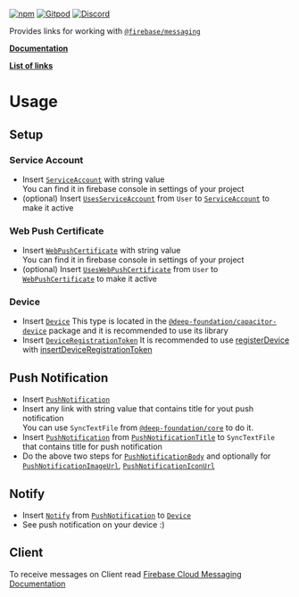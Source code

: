 [![npm](https://img.shields.io/npm/v/@deep-foundation/firebase-push-notification.svg)](https://www.npmjs.com/package/@deep-foundation/firebase-push-notification) 
[![Gitpod](https://img.shields.io/badge/Gitpod-ready--to--code-blue?logo=gitpod)](https://gitpod.io/#https://github.com/deep-foundation/firebase-push-notification) 
[![Discord](https://badgen.net/badge/icon/discord?icon=discord&label&color=purple)](https://discord.gg/deep-foundation)

Provides links for working with [`@firebase/messaging`](https://www.npmjs.com/package/@firebase/messaging)

[**Documentation**](https://deep-foundation.github.io/firebase-push-notification/)

[**List of links**](https://deep-foundation.github.io/firebase-push-notification/enums/LinkName.html)

<!-- # Overview
- PushNotification
- PushNotificationTitle
- PushNotificationBody
- PushNotificationImageUrl
- PushNotificationIconUrl
- Notify
- NotifyInsertHandler -->

# Usage
## Setup
### Service Account

- Insert [`ServiceAccount`] with string value  
You can find it in firebase console in settings of your project
- (optional) Insert [`UsesServiceAccount`] from `User` to [`ServiceAccount`] to make it active 
### Web Push Certificate

- Insert [`WebPushCertificate`] with string value  
You can find it in firebase console in settings of your project
- (optional) Insert [`UsesWebPushCertificate`] from `User` to [`WebPushCertificate`] to make it active 
### Device
- Insert [`Device`] 
This type is located in the [`@deep-foundation/capacitor-device`](https://www.npmjs.com/package/@deep-foundation/capacitor-device) package and it is recommended to use its library
- Insert [`DeviceRegistrationToken`]
It is recommended to use [registerDevice](https://deep-foundation.github.io/firebase-push-notification/functions/registerDevice.html) with [insertDeviceRegistrationToken](https://deep-foundation.github.io/firebase-push-notification/functions/insertDeviceRegistrationToken.html)
## Push Notification
- Insert [`PushNotification`]
- Insert any link with string value that contains title for yout push notification  
You can use `SyncTextFile` from [`@deep-foundation/core`](https://www.npmjs.com/package/@deep-foundation/core) to do it.
- Insert [`PushNotification`] from [`PushNotificationTitle`] to `SyncTextFile` that contains title for push notification  
- Do the above two steps for [`PushNotificationBody`] and optionally for [`PushNotificationImageUrl`], [`PushNotificationIconUrl`]  
## Notify
- Insert [`Notify`] from [`PushNotification`] to [`Device`]  
- See push notification on your device :)

## Client
To receive messages on Client read [Firebase Cloud Messaging Documentation](https://firebase.google.com/docs/cloud-messaging)


[`ServiceAccount`]: https://deep-foundation.github.io/firebase-push-notification/enums/LinkName.html#ServiceAccount
[`UsesServiceAccount`]: https://deep-foundation.github.io/firebase-push-notification/enums/LinkName.html#UsesServiceAccount
[`WebPushCertificate`]: https://deep-foundation.github.io/firebase-push-notification/enums/LinkName.html#WebPushCertificate
[`UsesWebPushCertificate`]: https://deep-foundation.github.io/firebase-push-notification/enums/LinkName.html#UsesWebPushCertificate
[`Device`]: https://deep-foundation.github.io/capacitor-device/enums/CapacitorDeviceContains.html#Device
[`DeviceRegistrationToken`]: https://deep-foundation.github.io/firebase-push-notification/enums/LinkName.html#DeviceRegistrationToken
[`PushNotification`]: https://deep-foundation.github.io/firebase-push-notification/enums/LinkName.html#PushNotification
[`PushNotificationTitle`]: https://deep-foundation.github.io/firebase-push-notification/enums/LinkName.html#PushNotificationTitle
[`PushNotificationBody`]: https://deep-foundation.github.io/firebase-push-notification/enums/LinkName.html#PushNotificationBody
[`PushNotificationImageUrl`]: https://deep-foundation.github.io/firebase-push-notification/enums/LinkName.html#PushNotificationImageUrl
[`PushNotificationIconUrl`]: https://deep-foundation.github.io/firebase-push-notification/enums/LinkName.html#PushNotificationIconUrl
[`Notify`]: https://deep-foundation.github.io/firebase-push-notification/enums/LinkName.html#Notify
